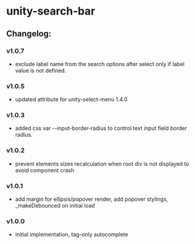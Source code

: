 # unity-search-bar

## Changelog:

### v1.0.7
- exclude label name from the search options after select only if label value is not defined.

### v1.0.5
- updated attribute for unity-select-menu 1.4.0

### v1.0.3
- added css var --input-border-radius to control text input field border radius.

### v1.0.2
- prevent elements sizes recalculation when root div is not displayed to avoid component crash

### v1.0.1
- add margin for ellipsis/popover render, add popover stylings, _makeDebounced on initial load

### v1.0.0
- initial implementation, tag-only autocomplete
